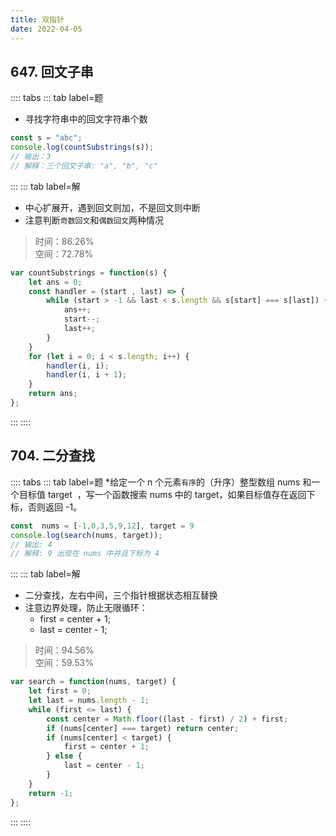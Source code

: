 ```yaml
---
title: 双指针
date: 2022-04-05
---
```

## 647. 回文子串
:::: tabs
::: tab label=题
* 寻找字符串中的回文字符串个数
```js
const s = "abc";
console.log(countSubstrings(s));
// 输出：3
// 解释：三个回文子串: "a", "b", "c"
```
:::
::: tab label=解
* 中心扩展开，遇到回文则加，不是回文则中断
* 注意判断`奇数回文`和`偶数回文`两种情况
>时间：86.26%  
>空间：72.78%
```js
var countSubstrings = function(s) {
    let ans = 0;
    const handler = (start , last) => {
        while (start > -1 && last < s.length && s[start] === s[last]) {
            ans++;
            start--;
            last++;
        }
    }
    for (let i = 0; i < s.length; i++) {
        handler(i, i);
        handler(i, i + 1);
    }
    return ans;
};
```
:::
::::
## 704. 二分查找
:::: tabs
::: tab label=题
*给定一个 n 个元素`有序`的（升序）整型数组 nums 和一个目标值 target  ，写一个函数搜索 nums 中的 target，如果目标值存在返回下标，否则返回 -1。
```js
const  nums = [-1,0,3,5,9,12], target = 9
console.log(search(nums, target));
// 输出: 4
// 解释: 9 出现在 nums 中并且下标为 4
```
:::
::: tab label=解
* 二分查找，左右中间，三个指针根据状态相互替换
* 注意边界处理，防止无限循环：
    * first = center + 1;
    * last = center - 1;
>时间：94.56%  
>空间：59.53%
```js
var search = function(nums, target) {
    let first = 0;
    let last = nums.length - 1;
    while (first <= last) {
        const center = Math.floor((last - first) / 2) + first;
        if (nums[center] === target) return center;
        if (nums[center] < target) {
            first = center + 1;
        } else {
            last = center - 1;
        }
    }
    return -1;
};
```
:::
::::